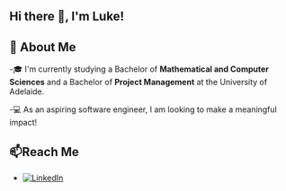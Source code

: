 ## Hi there 👋, I'm Luke!

## 🚀 About Me
-🎓 I'm currently studying a Bachelor of **Mathematical and Computer Sciences** and a Bachelor of **Project Management** at the University of Adelaide.

-💻 As an aspiring software engineer, I am looking to make a meaningful impact!

## 📫Reach Me
- [![LinkedIn](https://img.shields.io/badge/LinkedIn-Profile-blue?style=flat&logo=linkedin)]([https://www.linkedin.com/in/yourprofile](https://www.linkedin.com/in/luke-schaefer-0b5888234/))
<!--
**Luke-Schaefer/Luke-Schaefer** is a ✨ _special_ ✨ repository because its `README.md` (this file) appears on your GitHub profile.

Here are some ideas to get you started:

- 🔭 I’m currently working on ...
- 🌱 I’m currently learning ...
- 👯 I’m looking to collaborate on ...
- 🤔 I’m looking for help with ...
- 💬 Ask me about ...
- 📫 How to reach me: ...
- 😄 Pronouns: ...
- ⚡ Fun fact: ...
-->
